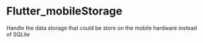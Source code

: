# Flutter_mobileStorage

Handle the data storage that could be store on the mobile hardware instead of SQLite
